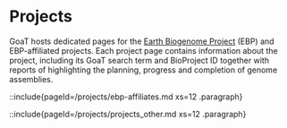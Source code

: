 <!--
Content to display at /projects
-->

# Projects

GoaT hosts dedicated pages for the [Earth Biogenome Project](https://www.earthbiogenome.org) (EBP) and EBP-affiliated projects. Each project page contains information about the project, including its GoaT search term and BioProject ID together with reports of highlighting the planning, progress and completion of genome assemblies.

::include{pageId=/projects/ebp-affiliates.md xs=12 .paragraph}

::include{pageId=/projects/projects_other.md xs=12 .paragraph}
